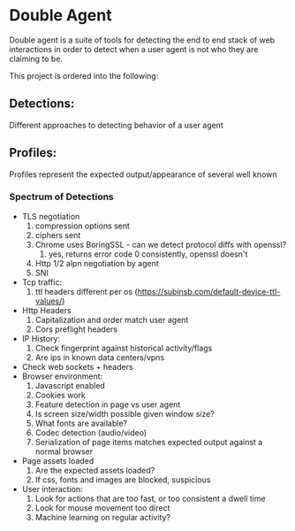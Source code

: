 # Double Agent

Double agent is a suite of tools for detecting the end to end stack of web interactions
in order to detect when a user agent is not who they are claiming to be.

This project is ordered into the following:
## Detections: 
Different approaches to detecting behavior of a user agent
## Profiles:
Profiles represent the expected output/appearance of several well known   

### Spectrum of Detections
* TLS negotiation
    1. compression options sent
    2. ciphers sent
    3. Chrome uses BoringSSL - can we detect protocol diffs with openssl?
        1. yes, returns error code 0 consistently, openssl doesn't
    4. Http 1/2 alpn negotiation by agent
    5. SNI
* Tcp traffic:
    1. ttl headers different per os (https://subinsb.com/default-device-ttl-values/)
* Http Headers
    1.  Capitalization and order match user agent
    2. Cors preflight headers
* IP History:
    1. Check fingerprint against historical activity/flags
    2. Are ips in known data centers/vpns
* Check web sockets + headers
* Browser environment:
    1. Javascript enabled
    2. Cookies work
    3. Feature detection in page vs user agent
    4. Is screen size/width possible given window size?
    5. What fonts are available?
    6. Codec detection (audio/video)
    7. Serialization of page items matches expected output against a normal browser
* Page assets loaded
    1. Are the expected assets loaded?
    2. If css, fonts and images are blocked, suspicious
* User interaction:
    1. Look for actions that are too fast, or too consistent a dwell time
    2. Look for mouse movement too direct
    3. Machine learning on regular activity?
